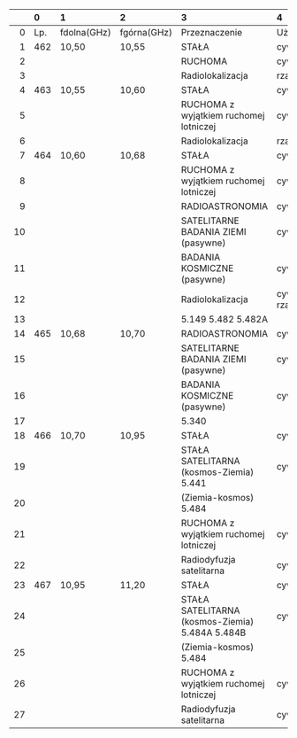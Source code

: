 |    | 0   | 1           | 2           | 3                                               | 4               |
|---:|:----|:------------|:------------|:------------------------------------------------|:----------------|
|  0 | Lp. | fdolna(GHz) | fgórna(GHz) | Przeznaczenie                                   | Użytkowanie     |
|  1 | 462 | 10,50       | 10,55       | STAŁA                                           | cywilne         |
|  2 |     |             |             | RUCHOMA                                         | cywilne         |
|  3 |     |             |             | Radiolokalizacja                                | rządowe         |
|  4 | 463 | 10,55       | 10,60       | STAŁA                                           | cywilne         |
|  5 |     |             |             | RUCHOMA z wyjątkiem ruchomej lotniczej          | cywilne         |
|  6 |     |             |             | Radiolokalizacja                                | rządowe         |
|  7 | 464 | 10,60       | 10,68       | STAŁA                                           | cywilne         |
|  8 |     |             |             | RUCHOMA z wyjątkiem ruchomej lotniczej          | cywilne         |
|  9 |     |             |             | RADIOASTRONOMIA                                 | cywilne         |
| 10 |     |             |             | SATELITARNE BADANIA ZIEMI (pasywne)             | cywilne         |
| 11 |     |             |             | BADANIA KOSMICZNE (pasywne)                     | cywilne         |
| 12 |     |             |             | Radiolokalizacja                                | cywilno-rządowe |
| 13 |     |             |             | 5.149 5.482 5.482A                              |                 |
| 14 | 465 | 10,68       | 10,70       | RADIOASTRONOMIA                                 | cywilne         |
| 15 |     |             |             | SATELITARNE BADANIA ZIEMI (pasywne)             | cywilne         |
| 16 |     |             |             | BADANIA KOSMICZNE (pasywne)                     | cywilne         |
| 17 |     |             |             | 5.340                                           |                 |
| 18 | 466 | 10,70       | 10,95       | STAŁA                                           | cywilne         |
| 19 |     |             |             | STAŁA SATELITARNA (kosmos-Ziemia) 5.441         | cywilne         |
| 20 |     |             |             | (Ziemia-kosmos) 5.484                           |                 |
| 21 |     |             |             | RUCHOMA z wyjątkiem ruchomej lotniczej          | cywilne         |
| 22 |     |             |             | Radiodyfuzja satelitarna                        | cywilne         |
| 23 | 467 | 10,95       | 11,20       | STAŁA                                           | cywilne         |
| 24 |     |             |             | STAŁA SATELITARNA (kosmos-Ziemia) 5.484A 5.484B | cywilne         |
| 25 |     |             |             | (Ziemia-kosmos) 5.484                           |                 |
| 26 |     |             |             | RUCHOMA z wyjątkiem ruchomej lotniczej          | cywilne         |
| 27 |     |             |             | Radiodyfuzja satelitarna                        | cywilne         |